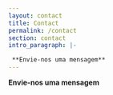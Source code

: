 ```yaml
---
layout: contact
title: Contact
permalink: /contact
section: contact
intro_paragraph: |-

 **Envie-nos uma mensagem**
---
```


**Envie-nos uma mensagem**
